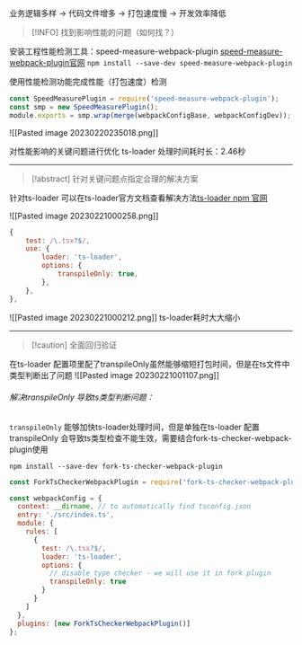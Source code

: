 业务逻辑多样 -> 代码文件增多 -> 打包速度慢 -> 开发效率降低

>[!INFO] 找到影响性能的问题（如何找？）

安装工程性能检测工具：speed-measure-webpack-plugin
[speed-measure-webpack-plugin官网](https://gitcode.net/mirrors/stephencookdev/speed-measure-webpack-plugin?utm_source=csdn_github_accelerator)
`npm install --save-dev speed-measure-webpack-plugin`

使用性能检测功能完成性能（打包速度）检测
```js
const SpeedMeasurePlugin = require('speed-measure-webpack-plugin');
const smp = new SpeedMeasurePlugin();
module.exports = smp.wrap(merge(webpackConfigBase, webpackConfigDev));
```
![[Pasted image 20230220235018.png]]

对性能影响的关键问题进行优化
ts-loader 处理时间耗时长：2.46秒

---

>[!abstract] 针对关键问题点指定合理的解决方案

针对ts-loader 可以在ts-loader官方文档查看解决方法[ts-loader npm 官网](https://www.npmjs.com/package/ts-loader)

![[Pasted image 20230221000258.png]]
```js
{
	test: /\.tsx?$/,
	use: {
		loader: 'ts-loader',
		options: {
			transpileOnly: true,
		},
	},
},
```

![[Pasted image 20230221000212.png]]
ts-loader耗时大大缩小

---

> [!caution] 全面回归验证

在ts-loader 配置项里配了transpileOnly虽然能够缩短打包时间，但是在ts文件中类型判断出了问题
![[Pasted image 20230221001107.png]]

###### 解决transpileOnly 导致ts类型判断问题：

`transpileOnly` 能够加快ts-loader处理时间，但是单独在ts-loader 配置transpileOnly 会导致ts类型检查不能生效，需要结合fork-ts-checker-webpack-plugin使用

`npm install --save-dev fork-ts-checker-webpack-plugin`

```js
const ForkTsCheckerWebpackPlugin = require('fork-ts-checker-webpack-plugin');

const webpackConfig = {
  context: __dirname, // to automatically find tsconfig.json
  entry: './src/index.ts',
  module: {
    rules: [
      {
        test: /\.tsx?$/,
        loader: 'ts-loader',
        options: {
          // disable type checker - we will use it in fork plugin
          transpileOnly: true
        }
      }
    ]
  },
  plugins: [new ForkTsCheckerWebpackPlugin()]
};
```









